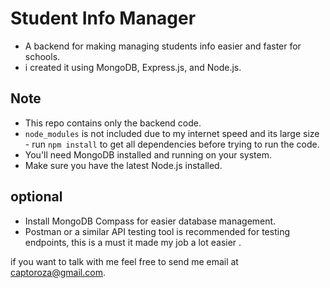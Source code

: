 # Student Info Manager
- A backend for making managing students info easier and faster for schools.
- i created it using MongoDB, Express.js, and Node.js.

## Note

- This repo contains only the backend code.
- `node_modules` is not included due to my internet speed and its large size - run `npm install` to get all dependencies before trying to run the code.
- You'll need MongoDB installed and running on your system.
- Make sure you have the latest Node.js installed.

## optional 

- Install MongoDB Compass for easier database management.
- Postman or a similar API testing tool is recommended for testing endpoints, this is a must it made my job a lot easier .

if you want to talk with me feel free to send me email at captoroza@gmail.com. 
